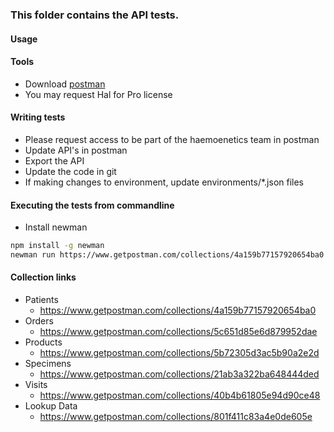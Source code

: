 ### This folder contains the API tests.

#### Usage

#### Tools

- Download [postman](https://www.getpostman.com/)
- You may request Hal for Pro license

#### Writing tests

- Please request access to be part of the haemoenetics team in postman
- Update API's in postman
- Export the API
- Update the code in git
- If making changes to environment, update environments/*.json files
 
#### Executing the tests from commandline

- Install newman
```sh
npm install -g newman
newman run https://www.getpostman.com/collections/4a159b77157920654ba0 -e environments/developEnvironment.json
```

#### Collection links

- Patients
  - https://www.getpostman.com/collections/4a159b77157920654ba0
- Orders 
  - https://www.getpostman.com/collections/5c651d85e6d879952dae
- Products
  - https://www.getpostman.com/collections/5b72305d3ac5b90a2e2d
- Specimens 
  - https://www.getpostman.com/collections/21ab3a322ba648444ded
- Visits 
  - https://www.getpostman.com/collections/40b4b61805e94d90ce48
- Lookup Data 
  - https://www.getpostman.com/collections/801f411c83a4e0de605e